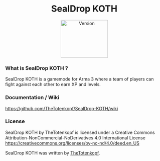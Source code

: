 <h1 align="center">SealDrop KOTH</h1>
<p align="center">
  <a href="http://forums.bistudio.com/showthread.php?149077-Virtual-Ammobox-System-%28VAS%29">
    <img src="http://ftp.sealdrop.de/koth/koth_version.png" width="150" height="120" alt="Version" />
  </a>
</p>

### What is SealDrop KOTH ?
SealDrop KOTH is a gamemode for Arma 3 where a team of players can fight against each other to earn XP and levels. 

### Documentation / Wiki</br>
https://github.com/TheTotenkopf/SealDrop-KOTH/wiki

### License
SealDrop KOTH by TheTotenkopf is licensed under a Creative Commons Attribution-NonCommercial-NoDerivatives 4.0 International License</br>
https://creativecommons.org/licenses/by-nc-nd/4.0/deed.en_US</br>

SealDrop KOTH was written by [TheTotenkopf](https://github.com/TheTotenkopf).
